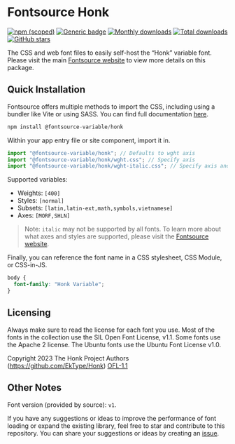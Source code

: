 # Fontsource Honk

[![npm (scoped)](https://img.shields.io/npm/v/@fontsource-variable/honk?color=brightgreen)](https://www.npmjs.com/package/@fontsource-variable/honk) [![Generic badge](https://img.shields.io/badge/fontsource-passing-brightgreen)](https://github.com/fontsource/fontsource) [![Monthly downloads](https://badgen.net/npm/dm/@fontsource-variable/honk)](https://github.com/fontsource/fontsource) [![Total downloads](https://badgen.net/npm/dt/@fontsource-variable/honk)](https://github.com/fontsource/fontsource) [![GitHub stars](https://img.shields.io/github/stars/fontsource/fontsource.svg?style=social&label=Star)](https://github.com/fontsource/fontsource/stargazers)

The CSS and web font files to easily self-host the “Honk” variable font. Please visit the main [Fontsource website](https://fontsource.org/fonts/honk) to view more details on this package.

## Quick Installation

Fontsource offers multiple methods to import the CSS, including using a bundler like Vite or using SASS. You can find full documentation [here](https://fontsource.org/docs/getting-started/introduction).

```javascript
npm install @fontsource-variable/honk
```

Within your app entry file or site component, import it in.

```javascript
import "@fontsource-variable/honk"; // Defaults to wght axis
import "@fontsource-variable/honk/wght.css"; // Specify axis
import "@fontsource-variable/honk/wght-italic.css"; // Specify axis and style
```

Supported variables:
- Weights: `[400]`
- Styles: `[normal]`
- Subsets: `[latin,latin-ext,math,symbols,vietnamese]`
- Axes: `[MORF,SHLN]`

> Note: `italic` may not be supported by all fonts. To learn more about what axes and styles are supported, please visit the [Fontsource website](https://fontsource.org/fonts/honk).

Finally, you can reference the font name in a CSS stylesheet, CSS Module, or CSS-in-JS.

```css
body {
  font-family: "Honk Variable";
}
```

## Licensing
Always make sure to read the license for each font you use. Most of the fonts in the collection use the SIL Open Font License, v1.1. Some fonts use the Apache 2 license. The Ubuntu fonts use the Ubuntu Font License v1.0.

Copyright 2023 The Honk Project Authors (https://github.com/EkType/Honk)
[OFL-1.1](http://scripts.sil.org/OFL)

## Other Notes
Font version (provided by source): `v1`.

If you have any suggestions or ideas to improve the performance of font loading or expand the existing library, feel free to star and contribute to this repository. You can share your suggestions or ideas by creating an [issue](https://github.com/fontsource/fontsource/issues).